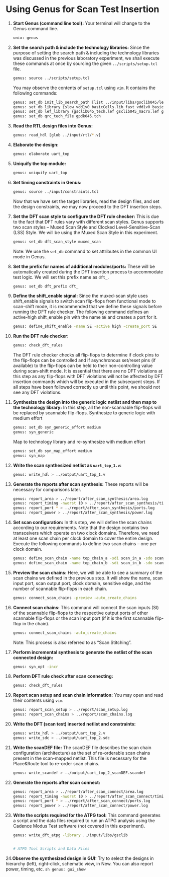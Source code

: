 # Using Genus for Scan Test Insertion

1. **Start Genus (command line tool):** Your terminal will change to the Genus command line.
    ```sh
    unix: genus
    ```

2. **Set the search path & include the technology libraries:**
    Since the purpose of setting the search path & including the technology libraries was discussed in the previous laboratory experiment, we shall execute these commands at once by sourcing the given `../scripts/setup.tcl` file.
    ```sh
    genus: source ../scripts/setup.tcl
    ```
    You may observe the contents of `setup.tcl` using `vim`. It contains the following commands:
    ```sh
    genus: set_db init_lib_search_path [list ../input/libs/gsclib045/lef ../input/libs/gsclib045/timing ../input/libs/gsclib045/qrc/qx]
    genus: set_db library {slow_vdd1v0_basicCells.lib fast_vdd1v0_basicCells.lib}
    genus: set_db lef_library {gsclib045_tech.lef gsclib045_macro.lef gsclib045_multibitsDFF.lef}
    genus: set_db qrc_tech_file gpdk045.tch
    ```

3. **Read the RTL design files into Genus:**
    ```sh
    genus: read_hdl [glob ../input/rtl/*.v]
    ```

4. **Elaborate the design:**
    ```sh
    genus: elaborate uart_top
    ```

5. **Uniquify the top module:**
    ```sh
    genus: uniquify uart_top
    ```

6. **Set timing constraints in Genus:**
    ```sh
    genus: source ../input/constraints.tcl
    ```

    Now that we have set the target libraries, read the design files, and set the design constraints, we may now proceed to the DFT insertion steps.

7. **Set the DFT scan style to configure the DFT rule checker:**
    This is due to the fact that DFT rules vary with different scan styles. Genus supports two scan styles – Muxed Scan Style and Clocked Level-Sensitive-Scan (LSS) Style. We will be using the Muxed Scan Style in this experiment.
    ```sh
    genus: set_db dft_scan_style muxed_scan
    ```
    Note: We use the `set_db` command to set attributes in the common UI mode in Genus.

8. **Set the prefix for names of additional modules/ports:**
    These will be automatically created during the DFT insertion process to accommodate test logic. We will set this prefix name as `dft_`.
    ```sh
    genus: set_db dft_prefix dft_
    ```

9. **Define the shift_enable signal:**
    Since the muxed-scan style uses shift_enable signals to switch scan flip-flops from functional mode to scan-shift mode, it is recommended that we define these signals before running the DFT rule checker. The following command defines an active-high shift_enable pin with the name `SE` and creates a port for it.
    ```sh
    genus: define_shift_enable -name SE -active high -create_port SE
    ```

10. **Run the DFT rule checker:**
    ```sh
    genus: check_dft_rules
    ```
    The DFT rule checker checks all flip-flops to determine if clock pins to the flip-flops can be controlled and if asynchronous set/reset pins (if available) to the flip-flops can be held to their non-controlling value during scan-shift mode. It is essential that there are no DFT violations at this step as any flip-flops with DFT violations will not be affected by DFT insertion commands which will be executed in the subsequent steps.
    If all steps have been followed correctly up until this point, we should not see any DFT violations.

11. **Synthesize the design into the generic logic netlist and then map to the technology library:**
    In this step, all the non-scannable flip-flops will be replaced by scannable flip-flops.
    Synthesize to generic logic with medium effort
    ```sh
    genus: set_db syn_generic_effort medium
    genus: syn_generic
    ```
    Map to technology library and re-synthesize with medium effort
    ```sh
    genus: set_db syn_map_effort medium
    genus: syn_map
    ```

12. **Write the scan synthesized netlist as `uart_top_1.v`:**
    ```sh
    genus: write_hdl > ../output/uart_top_1.v
    ```

13. **Generate the reports after scan synthesis:**
    These reports will be necessary for comparisons later.
    ```sh
    genus: report_area > ../report/after_scan_synthesis/area.log
    genus: report_timing -nworst 10 > ../report/after_scan_synthesis/timing.log
    genus: report_port * > ../report/after_scan_synthesis/ports.log
    genus: report_power > ../report/after_scan_synthesis/power.log
    ```

14. **Set scan configuration:**
    In this step, we will define the scan chains according to our requirements. Note that the design contains two transceivers which operate on two clock domains. Therefore, we need at least one scan chain per clock domain to cover the entire design. Execute the following commands to define two scan chains – one per clock domain.
    ```sh
    genus: define_scan_chain -name top_chain_a -sdi scan_in_a -sdo scan_out_a -non_shared_output -create_ports -domain clk_a
    genus: define_scan_chain -name top_chain_b -sdi scan_in_b -sdo scan_out_b -non_shared_output -create_ports -domain clk_b
    ```

15. **Preview the scan chains:**
    Here, we will be able to see a summary of the scan chains we defined in the previous step. It will show the name, scan input port, scan output port, clock domain, sensitive edge, and the number of scannable flip-flops in each chain.
    ```sh
    genus: connect_scan_chains -preview -auto_create_chains
    ```

16. **Connect scan chains:**
    This command will connect the scan inputs (SI) of the scannable flip-flops to the respective output ports of other scannable flip-flops or the scan input port (if it is the first scannable flip-flop in the chain).
    ```sh
    genus: connect_scan_chains -auto_create_chains
    ```
    Note: This process is also referred to as “Scan Stitching”.

17. **Perform incremental synthesis to generate the netlist of the scan connected design:**
    ```sh
    genus: syn_opt -incr
    ```

18. **Perform DFT rule check after scan connecting:**
    ```sh
    genus: check_dft_rules
    ```

19. **Report scan setup and scan chain information:**
    You may open and read their contents using `vim`.
    ```sh
    genus: report_scan_setup > ../report/scan_setup.log
    genus: report_scan_chains > ../report/scan_chains.log
    ```

20. **Write the DFT (scan test) inserted netlist and constraints:**
    ```sh
    genus: write_hdl > ../output/uart_top_2.v
    genus: write_sdc > ../output/uart_top_2.sdc
    ```

21. **Write the scanDEF file:**
    The scanDEF file describes the scan chain configuration (architecture) as the set of re-orderable scan chains present in the scan-mapped netlist. This file is necessary for the Place&Route tool to re-order scan chains.
    ```sh
    genus: write_scandef > ../output/uart_top_2_scanDEF.scandef
    ```

22. **Generate the reports after scan connect:**
    ```sh
    genus: report_area > ../report/after_scan_connect/area.log
    genus: report_timing -nworst 10 > ../report/after_scan_connect/timing.log
    genus: report_port * > ../report/after_scan_connect/ports.log
    genus: report_power > ../report/after_scan_connect/power.log
    ```

23. **Write the scripts required for the ATPG tool:**
    This command generates a script and the data files required to run an ATPG analysis using the Cadence Modus Test software (not covered in this experiment).
    ```sh
    genus: write_dft_atpg -library ../input/libs/gsclib


    # ATPG Tool Scripts and Data Files
24.**Observe the synthesized design in GUI:**
    Try to select the designs in hierarchy (left), right-click, schematic view, in New. You can also report power, timing, etc.
    ```sh
    genus: gui_show
    ```
